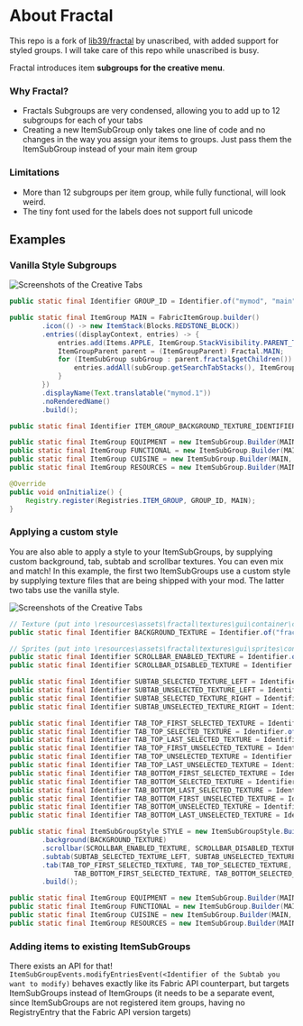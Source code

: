 # About Fractal
This repo is a fork of [lib39/fractal](https://git.sleeping.town/unascribed-mods/Lib39) by unascribed, with added support for styled groups. I will take care of this repo while unascribed is busy.

Fractal introduces item **subgroups for the creative menu**.

### Why Fractal?
- Fractals Subgroups are very condensed, allowing you to add up to 12 subgroups for each of your tabs
- Creating a new ItemSubGroup only takes one line of code and no changes in the way you assign your items to groups. Just pass them the ItemSubGroup instead of your main item group

### Limitations
- More than 12 subgroups per item group, while fully functional, will look weird.
- The tiny font used for the labels does not support full unicode

## Examples

### Vanilla Style Subgroups

![Screenshots of the Creative Tabs](images/screenshot_vanilla_style.png)

```java
public static final Identifier GROUP_ID = Identifier.of("mymod", "main");

public static final ItemGroup MAIN = FabricItemGroup.builder()
		.icon(() -> new ItemStack(Blocks.REDSTONE_BLOCK))
		.entries((displayContext, entries) -> {
		    entries.add(Items.APPLE, ItemGroup.StackVisibility.PARENT_TAB_ONLY);
		    ItemGroupParent parent = (ItemGroupParent) Fractal.MAIN;
		    for (ItemSubGroup subGroup : parent.fractal$getChildren()) {
		        entries.addAll(subGroup.getSearchTabStacks(), ItemGroup.StackVisibility.SEARCH_TAB_ONLY);
		    }
		})
		.displayName(Text.translatable("mymod.1"))
		.noRenderedName()
		.build();

public static final Identifier ITEM_GROUP_BACKGROUND_TEXTURE_IDENTIFIER = Identifier.of("fractal", "textures/custom_item_group.png");

public static final ItemGroup EQUIPMENT = new ItemSubGroup.Builder(MAIN, Identifier.of("fractal", "equipment"), Text.translatable("itemGroup.mymod.equipment")).entries((displayContext, entries) -> entries.add(Items.APPLE)).build();
public static final ItemGroup FUNCTIONAL = new ItemSubGroup.Builder(MAIN, Identifier.of("fractal", "functional"), Text.translatable("itemGroup.mymod.functional")).entries((displayContext, entries) -> entries.add(Items.BAKED_POTATO)).build();
public static final ItemGroup CUISINE = new ItemSubGroup.Builder(MAIN, Identifier.of("fractal", "cuisine"), Text.translatable("itemGroup.mymod.cuisine")).entries((displayContext, entries) -> entries.add(Items.CACTUS)).build();
public static final ItemGroup RESOURCES = new ItemSubGroup.Builder(MAIN, Identifier.of("fractal", "resources"), Text.translatable("itemGroup.mymod.resources")).entries((displayContext, entries) -> entries.add(Items.DANDELION)).build();

@Override
public void onInitialize() {
    Registry.register(Registries.ITEM_GROUP, GROUP_ID, MAIN);
}
```

### Applying a custom style
You are also able to apply a style to your ItemSubGroups, by supplying custom background, tab, subtab and scrollbar textures. You can even mix and match!
In this example, the first two ItemSubGroups use a custom style by supplying texture files that are being shipped with your mod. The latter two tabs use the vanilla style.

![Screenshots of the Creative Tabs](images/screenshot_custom_style.png)

```java
// Texture (put into \resources\assets\fractal\textures\gui\container\creative_inventory)
public static final Identifier BACKGROUND_TEXTURE = Identifier.of("fractal", "textures/gui/container/creative_inventory/custom_background.png");

// Sprites (put into \resources\assets\fractal\textures\gui\sprites\container\creative_inventory)
public static final Identifier SCROLLBAR_ENABLED_TEXTURE = Identifier.of("fractal", "container/creative_inventory/custom_scrollbar_enabled");
public static final Identifier SCROLLBAR_DISABLED_TEXTURE = Identifier.of("fractal", "container/creative_inventory/custom_scrollbar_disabled");

public static final Identifier SUBTAB_SELECTED_TEXTURE_LEFT = Identifier.of("fractal", "container/creative_inventory/custom_subtab_selected_left");
public static final Identifier SUBTAB_UNSELECTED_TEXTURE_LEFT = Identifier.of("fractal", "container/creative_inventory/custom_subtab_unselected_left");
public static final Identifier SUBTAB_SELECTED_TEXTURE_RIGHT = Identifier.of("fractal", "container/creative_inventory/custom_subtab_selected_right");
public static final Identifier SUBTAB_UNSELECTED_TEXTURE_RIGHT = Identifier.of("fractal", "container/creative_inventory/custom_subtab_unselected_right");

public static final Identifier TAB_TOP_FIRST_SELECTED_TEXTURE = Identifier.of("fractal", "container/creative_inventory/custom_tab_top_first_selected");
public static final Identifier TAB_TOP_SELECTED_TEXTURE = Identifier.of("fractal", "container/creative_inventory/custom_tab_top_selected");
public static final Identifier TAB_TOP_LAST_SELECTED_TEXTURE = Identifier.of("fractal", "container/creative_inventory/custom_tab_top_last_selected");
public static final Identifier TAB_TOP_FIRST_UNSELECTED_TEXTURE = Identifier.of("fractal", "container/creative_inventory/custom_tab_top_first_unselected");
public static final Identifier TAB_TOP_UNSELECTED_TEXTURE = Identifier.of("fractal", "container/creative_inventory/custom_tab_top_unselected");
public static final Identifier TAB_TOP_LAST_UNSELECTED_TEXTURE = Identifier.of("fractal", "container/creative_inventory/custom_tab_top_last_unselected");
public static final Identifier TAB_BOTTOM_FIRST_SELECTED_TEXTURE = Identifier.of("fractal", "container/creative_inventory/custom_tab_bottom_first_selected");
public static final Identifier TAB_BOTTOM_SELECTED_TEXTURE = Identifier.of("fractal", "container/creative_inventory/custom_tab_bottom_selected");
public static final Identifier TAB_BOTTOM_LAST_SELECTED_TEXTURE = Identifier.of("fractal", "container/creative_inventory/custom_tab_bottom_last_selected");
public static final Identifier TAB_BOTTOM_FIRST_UNSELECTED_TEXTURE = Identifier.of("fractal", "container/creative_inventory/custom_tab_bottom_first_unselected");
public static final Identifier TAB_BOTTOM_UNSELECTED_TEXTURE = Identifier.of("fractal", "container/creative_inventory/custom_tab_bottom_unselected");
public static final Identifier TAB_BOTTOM_LAST_UNSELECTED_TEXTURE = Identifier.of("fractal", "container/creative_inventory/custom_tab_bottom_last_unselected");

public static final ItemSubGroupStyle STYLE = new ItemSubGroupStyle.Builder()
        .background(BACKGROUND_TEXTURE)
        .scrollbar(SCROLLBAR_ENABLED_TEXTURE, SCROLLBAR_DISABLED_TEXTURE)
        .subtab(SUBTAB_SELECTED_TEXTURE_LEFT, SUBTAB_UNSELECTED_TEXTURE_LEFT, SUBTAB_SELECTED_TEXTURE_RIGHT, SUBTAB_UNSELECTED_TEXTURE_RIGHT)
        .tab(TAB_TOP_FIRST_SELECTED_TEXTURE, TAB_TOP_SELECTED_TEXTURE, TAB_TOP_LAST_SELECTED_TEXTURE, TAB_TOP_FIRST_UNSELECTED_TEXTURE, TAB_TOP_UNSELECTED_TEXTURE, TAB_TOP_LAST_UNSELECTED_TEXTURE,
                TAB_BOTTOM_FIRST_SELECTED_TEXTURE, TAB_BOTTOM_SELECTED_TEXTURE, TAB_BOTTOM_LAST_SELECTED_TEXTURE, TAB_BOTTOM_FIRST_UNSELECTED_TEXTURE, TAB_BOTTOM_UNSELECTED_TEXTURE, TAB_BOTTOM_LAST_UNSELECTED_TEXTURE)
        .build();

public static final ItemGroup EQUIPMENT = new ItemSubGroup.Builder(MAIN, Text.translatable("itemGroup.mymod.equipment")).styled(STYLE).entries((displayContext, entries) -> entries.add(Items.APPLE)).build();
public static final ItemGroup FUNCTIONAL = new ItemSubGroup.Builder(MAIN, Text.translatable("itemGroup.mymod.functional")).styled(STYLE).entries((displayContext, entries) -> entries.add(Items.BAKED_POTATO)).build();
public static final ItemGroup CUISINE = new ItemSubGroup.Builder(MAIN, Text.translatable("itemGroup.mymod.cuisine")).entries((displayContext, entries) -> entries.add(Items.CACTUS)).build();
public static final ItemGroup RESOURCES = new ItemSubGroup.Builder(MAIN, Text.translatable("itemGroup.mymod.resources")).entries((displayContext, entries) -> entries.add(Items.DANDELION)).build();
```

### Adding items to existing ItemSubGroups

There exists an API for that! `ItemSubGroupEvents.modifyEntriesEvent(<Identifier of the Subtab you want to modify)` behaves exactly like its Fabric API counterpart, but targets ItemSubGroups instead of ItemGroups (it needs to be a separate event, since ItemSubGroups are not registered item groups, having no RegistryEntry that the Fabric API version targets)